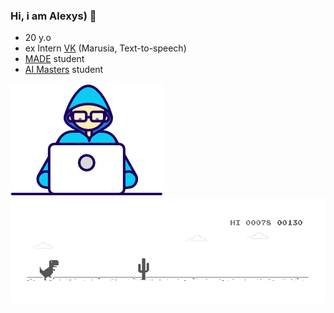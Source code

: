 ### Hi, i am Alexys) 👋

- 20 y.o
- ex Intern [VK](https://vk.com) (Marusia, Text-to-speech)
- [MADE](https://data.vk.company) student
- [AI Masters](https://aimasters.ru) student

<img src="https://github.com/alexysxeightn/alexysxeightn/blob/main/Developer.gif?raw=true" href="https://github.com/alexysxeightn" />
<img src="https://github.com/alexysxeightn/alexysxeightn/blob/main/dino_rounded.gif?raw=true" href="https://github.com/alexysxeightn" />

